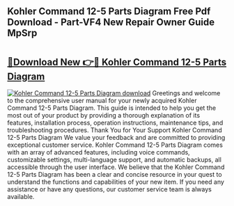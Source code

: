 ## Kohler Command 12-5 Parts Diagram Free Pdf Download - Part-VF4 New Repair Owner Guide MpSrp

# <h2><a href="http://dfreml.blite.top/?on=Kohler+Command+12-5+Parts+Diagram">🔗Download New 👉🔴 Kohler Command 12-5 Parts Diagram</a></h2>

[![Kohler Command 12-5 Parts Diagram download](https://i.imgur.com/lujVjoI.png)](http://dfreml.blite.top/?on=Kohler+Command+12-5+Parts+Diagram)
Greetings and welcome to the comprehensive user manual for your newly acquired Kohler Command 12-5 Parts Diagram. This guide is intended to help you get the most out of your product by providing a thorough explanation of its features, installation process, operation instructions, maintenance tips, and troubleshooting procedures. Thank You for Your Support Kohler Command 12-5 Parts Diagram We value your feedback and are committed to providing exceptional customer service. Kohler Command 12-5 Parts Diagram comes with an array of advanced features, including voice commands, customizable settings, multi-language support, and automatic backups, all accessible through the user interface. We believe that the Kohler Command 12-5 Parts Diagram has been a clear and concise resource in your quest to understand the functions and capabilities of your new item. If you need any assistance or have any questions, our customer service team is always available.
